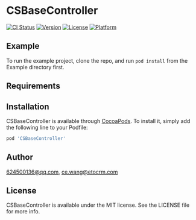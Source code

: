 # CSBaseController

[![CI Status](https://img.shields.io/travis/624500136@qq.com/CSBaseController.svg?style=flat)](https://travis-ci.org/624500136@qq.com/CSBaseController)
[![Version](https://img.shields.io/cocoapods/v/CSBaseController.svg?style=flat)](https://cocoapods.org/pods/CSBaseController)
[![License](https://img.shields.io/cocoapods/l/CSBaseController.svg?style=flat)](https://cocoapods.org/pods/CSBaseController)
[![Platform](https://img.shields.io/cocoapods/p/CSBaseController.svg?style=flat)](https://cocoapods.org/pods/CSBaseController)

## Example

To run the example project, clone the repo, and run `pod install` from the Example directory first.

## Requirements

## Installation

CSBaseController is available through [CocoaPods](https://cocoapods.org). To install
it, simply add the following line to your Podfile:

```ruby
pod 'CSBaseController'
```

## Author

624500136@qq.com, ce.wang@etocrm.com

## License

CSBaseController is available under the MIT license. See the LICENSE file for more info.
